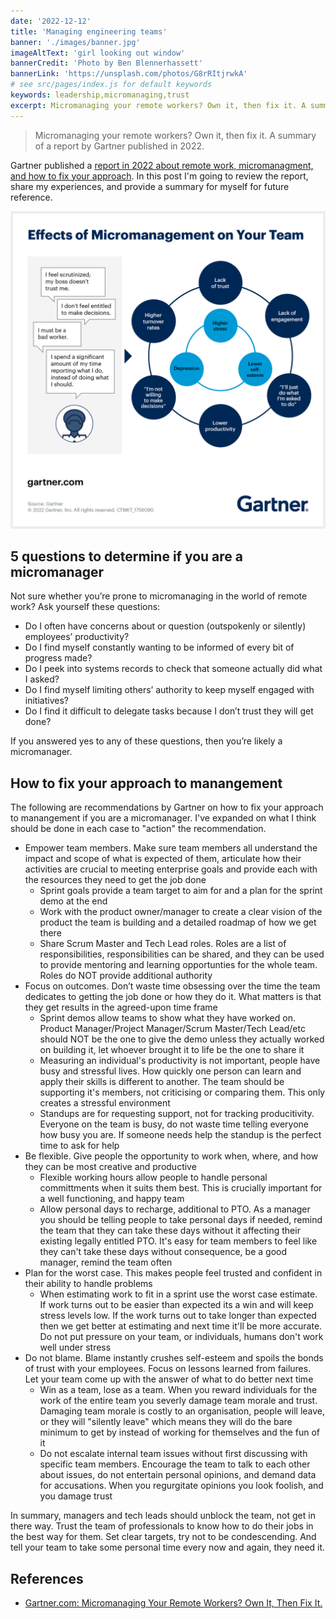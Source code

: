 ```yaml
---
date: '2022-12-12'
title: 'Managing engineering teams'
banner: './images/banner.jpg'
imageAltText: 'girl looking out window'
bannerCredit: 'Photo by Ben Blennerhassett'
bannerLink: 'https://unsplash.com/photos/G8rRItjrwkA'
# see src/pages/index.js for default keywords
keywords: leadership,micromanaging,trust
excerpt: Micromanaging your remote workers? Own it, then fix it. A summary of a report by Gartner published in 2022.
---
```


> Micromanaging your remote workers? Own it, then fix it. A summary of a report by Gartner published in 2022.

Gartner published a [report in 2022 about remote work, micromanagment, and how to fix your approach](https://www.gartner.com/en/articles/micromanaging-your-remote-workers-own-it-then-fix-it?utm_medium=social&utm_source=linkedin&utm_campaign=SM_GB_YOY_GTR_SOC_SF1_SM-SWG&utm_content=&sf260479670=1). In this post I'm going to review the report, share my experiences, and provide a summary for myself for future reference.

![Gartner: effects of micromanagement on your team](./images/micromanaging-your-remote-workers--act-now-to-stop-yourself--0.png)

## 5 questions to determine if you are a micromanager
Not sure whether you’re prone to micromanaging in the world of remote work? Ask yourself these questions:

- Do I often have concerns about or question (outspokenly or silently) employees’ productivity?
- Do I find myself constantly wanting to be informed of every bit of progress made?
- Do I peek into systems records to check that someone actually did what I asked?
- Do I find myself limiting others’ authority to keep myself engaged with initiatives?
- Do I find it difficult to delegate tasks because I don’t trust they will get done?

If you answered yes to any of these questions, then you’re likely a micromanager. 

## How to fix your approach to manangement

The following are recommendations by Gartner on how to fix your approach to manangement if you are a micromanager. I've expanded on what I think should be done in each case to "action" the recommendation.

- Empower team members. Make sure team members all understand the impact and scope of what is expected of them, articulate how their activities are crucial to meeting enterprise goals and provide each with the resources they need to get the job done
  - Sprint goals provide a team target to aim for and a plan for the sprint demo at the end
  - Work with the product owner/manager to create a clear vision of the product the team is building and a detailed roadmap of how we get there
  - Share Scrum Master and Tech Lead roles. Roles are a list of responsibilities, responsibilities can be shared, and they can be used to provide mentoring and learning opportunties for the whole team. Roles do NOT provide additional authority
- Focus on outcomes. Don’t waste time obsessing over the time the team dedicates to getting the job done or how they do it. What matters is that they get results in the agreed-upon time frame
  - Sprint demos allow teams to show what they have worked on. Product Manager/Project Manager/Scrum Master/Tech Lead/etc should NOT be the one to give the demo unless they actually worked on building it, let whoever brought it to life be the one to share it
  - Measuring an individual's productivity is not important, people have busy and stressful lives. How quickly one person can learn and apply their skills is different to another. The team should be supporting it's members, not criticising or comparing them. This only creates a stressful environment
  - Standups are for requesting support, not for tracking producitivity. Everyone on the team is busy, do not waste time telling everyone how busy you are. If someone needs help the standup is the perfect time to ask for help
- Be flexible. Give people the opportunity to work when, where, and how they can be most creative and productive
  - Flexible working hours allow people to handle personal committments when it suits them best. This is crucially important for a well functioning, and happy team
  - Allow personal days to recharge, additional to PTO. As a manager you should be telling people to take personal days if needed, remind the team that they can take these days without it affecting their existing legally entitled PTO. It's easy for team members to feel like they can't take these days without consequence, be a good manager, remind the team often
- Plan for the worst case. This makes people feel trusted and confident in their ability to handle problems
  - When estimating work to fit in a sprint use the worst case estimate. If work turns out to be easier than expected its a win and will keep stress levels low. If the work turns out to take longer than expected then we get better at estimating and next time it'll be more accurate. Do not put pressure on your team, or individuals, humans don't work well under stress
- Do not blame. Blame instantly crushes self-esteem and spoils the bonds of trust with your employees. Focus on lessons learned from failures. Let your team come up with the answer of what to do better next time
  - Win as a team, lose as a team. When you reward individuals for the work of the entire team you severly damage team morale and trust. Damaging team morale is costly to an organisation, people will leave, or they will "silently leave" which means they will do the bare minimum to get by instead of working for themselves and the fun of it
  - Do not escalate internal team issues without first discussing with specific team members. Encourage the team to talk to each other about issues, do not entertain personal opinions, and demand data for accusations. When you regurgitate opinions you look foolish, and you damage trust 

In summary, managers and tech leads should unblock the team, not get in there way. Trust the team of professionals to know how to do their jobs in the best way for them. Set clear targets, try not to be condescending. And tell your team to take some personal time every now and again, they need it.
<!-- 
## A note on leadership

Leadership is hard to define, but you know a leader when you meet one. They are approachable, empathetic, modest, and humble. 

A "title" does not make you a leader and sometimes company titles such as "Director", "Senior Manager", "Senior Engineer", or "Tech Lead" give people a sense of superiority and smugness to the point where they consider themselves leaders. These company titles assign a collection of responsibilties to an individual and usually as your level of responsibility increases so does your compensation. You don't automatically become a leader when one of these roles are assigned to you. 

I've known some amazing leaders in my career, of varying titles. And I've encountered some people who are not leaders, of varying titles. 

In my experience leaders are:
- Invovled in defining the **vision** and the **roadmap**
  - Discovery (what should we do?) and feasibility (is it possible?) are the primary problems to solve here. Good leaders get stuck in and do the grunt work
- Focused on **unblocking** the team
  - The primary responsibility of a leader is to remove obstacles that block the team as they make their way towards the **vision** using the **roadmap**. They change the teams environment from "hiking uphill" to "jogging downhill"
- Honest about their skill level in a particular context and are open to learning
- Leaders DO NOT need the highest skill level on the team
  - Being the best is not an attribute of a leader
- Great leaders are modest and humble, they don't question your methods but try to understand them and fill any gaps. They use **how** instead of **why**, e.g. 
  - **Why** have you not incorporated our security guidelines into your work? // bad
  - **How** have you incorporated our security guidelines into your work? // good
- NOT required to speak in every meeting
  - Leaders are not always first to speak, they don't speak for prolonged periods of time, they don't repeat others while slightly changing the language used, or use terms like "Great job, well done!" -->



## References

- [Gartner.com: Micromanaging Your Remote Workers? Own It, Then Fix It.](https://www.gartner.com/en/articles/micromanaging-your-remote-workers-own-it-then-fix-it?utm_medium=social&utm_source=linkedin&utm_campaign=SM_GB_YOY_GTR_SOC_SF1_SM-SWG&utm_content=&sf260479670=1)